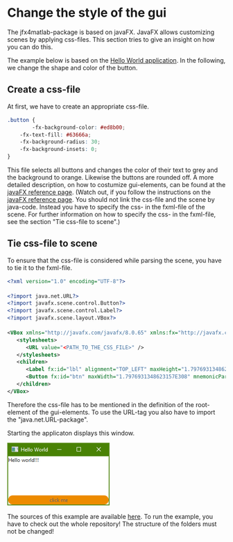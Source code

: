 # Change the style of the gui
The jfx4matlab-package is based on javaFX. JavaFX allows customizing scenes by applying css-files. This section tries to give an insight on how you can do this.  

The example below is based on the [Hello World application](../../samples/HelloWorld). In the following, we change the shape and color of the button.  

## Create a css-file
At first, we have to create an appropriate css-file.
```css
.button {
		-fx-background-color: #ed8b00;
    -fx-text-fill: #63666a;
    -fx-background-radius: 30;
    -fx-background-insets: 0;
}
```
This file selects all buttons and changes the color of their text to grey and the background to orange. Likewise the buttons are rounded off. A more detailed description, on how to costumize gui-elements, can be found at the [javaFX reference page](https://docs.oracle.com/javafx/2/css_tutorial/jfxpub-css_tutorial.htm). (Watch out, if you follow the instructions on the [javaFX reference page](https://docs.oracle.com/javafx/2/css_tutorial/jfxpub-css_tutorial.htm). You should not link the css-file and the scene by java-code. Instead you have to specify the css- in the fxml-file of the scene. For further information on how to specify the css- in the fxml-file, see the section "Tie css-file to scene".)

## Tie css-file to scene
To ensure that the css-file is considered while parsing the scene, you have to tie it to the fxml-file.
```xml
<?xml version="1.0" encoding="UTF-8"?>

<?import java.net.URL?>
<?import javafx.scene.control.Button?>
<?import javafx.scene.control.Label?>
<?import javafx.scene.layout.VBox?>

<VBox xmlns="http://javafx.com/javafx/8.0.65" xmlns:fx="http://javafx.com/fxml/1" fx:controller="generic_jfx_application.event_transfer.Controller">
   <stylesheets>
      <URL value="<PATH_TO_THE_CSS_FILE>" />
   </stylesheets>
   <children>
      <Label fx:id="lbl" alignment="TOP_LEFT" maxHeight="1.7976931348623157E308" maxWidth="1.7976931348623157E308" text="Hello world!!!" VBox.vgrow="ALWAYS" />
      <Button fx:id="btn" maxWidth="1.7976931348623157E308" mnemonicParsing="false" onAction="#handleEvent" text="click me" />
   </children>
</VBox>
```
Therefore the css-file has to be mentioned in the definition of the root-element of the gui-elements. To use the URL-tag you also have to import the "java.net.URL-package".

Starting the applicaton displays this window.

![The styled Hello World application.](SampleApplication_II.png)

The sources of this example are available [here](../../samples/StyleGui). To run the example, you have to check out the whole repository! The structure of the folders must not be changed!
